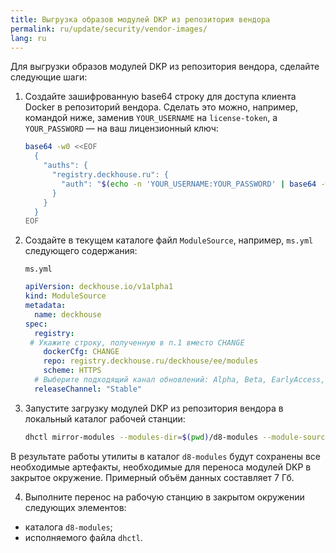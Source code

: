 ```yaml
---
title: Выгрузка образов модулей DKP из репозитория вендора
permalink: ru/update/security/vendor-images/
lang: ru
---
```


Для выгрузки образов модулей DKP из репозитория вендора, сделайте следующие шаги:

1. Создайте зашифрованную base64 строку для доступа клиента Docker <!-- тут точно? У нас же нет Докера--> в репозиторий вендора. Сделать это можно, например, командой ниже, заменив `YOUR_USERNAME` на `license-token`, а `YOUR_PASSWORD` — на ваш лицензионный ключ:

   ```bash
   base64 -w0 <<EOF
     {
       "auths": {
         "registry.deckhouse.ru": {
           "auth": "$(echo -n 'YOUR_USERNAME:YOUR_PASSWORD' | base64 -w0)"
         }
       }
     }
   EOF
   ```

2. Создайте в текущем каталоге файл `ModuleSource`, например, `ms.yml` следующего содержания:

   `ms.yml`

   ```yaml
   apiVersion: deckhouse.io/v1alpha1
   kind: ModuleSource
   metadata:
     name: deckhouse
   spec:
     registry:
    # Укажите строку, полученную в п.1 вместо CHANGE
       dockerCfg: CHANGE
       repo: registry.deckhouse.ru/deckhouse/ee/modules
       scheme: HTTPS
     # Выберите подходящий канал обновлений: Alpha, Beta, EarlyAccess, Stable, RockSolid
     releaseChannel: "Stable"
   ```

3. Запустите загрузку модулей DKP из репозитория вендора в локальный каталог рабочей станции:

   ```bash
   dhctl mirror-modules --modules-dir=$(pwd)/d8-modules --module-source=$(pwd)/ms.yml
   ```

В результате работы утилиты в каталог `d8-modules` будут сохранены все необходимые артефакты, необходимые для переноса модулей DKP в закрытое окружение. Примерный объём данных составляет 7 Гб.

4. Выполните перенос на рабочую станцию в закрытом окружении следующих элементов:

- каталога `d8-modules`;
- исполняемого файла `dhctl`.
